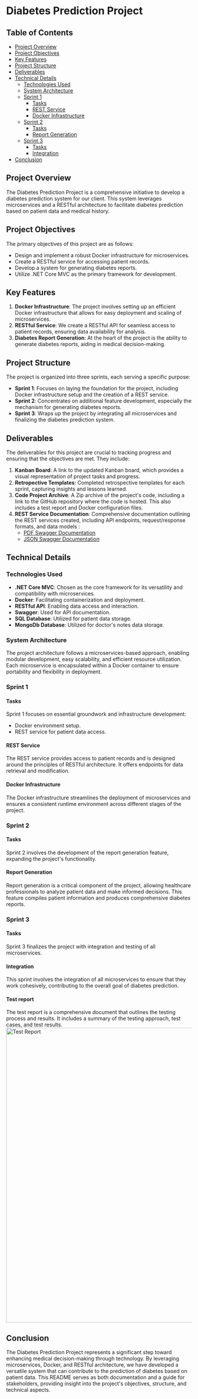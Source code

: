 # Diabetes Prediction Project

## Table of Contents
- [Project Overview](#project-overview)
- [Project Objectives](#project-objectives)
- [Key Features](#key-features)
- [Project Structure](#project-structure)
- [Deliverables](#deliverables)
- [Technical Details](#technical-details)
    - [Technologies Used](#technologies-used)
    - [System Architecture](#system-architecture)
    - [Sprint 1](#sprint-1)
        - [Tasks](#sprint-1-tasks)
        - [REST Service](#sprint-1-rest-service)
        - [Docker Infrastructure](#sprint-1-docker-infrastructure)
    - [Sprint 2](#sprint-2)
        - [Tasks](#sprint-2-tasks)
        - [Report Generation](#sprint-2-report-generation)
    - [Sprint 3](#sprint-3)
        - [Tasks](#sprint-3-tasks)
        - [Integration](#sprint-3-integration)
- [Conclusion](#conclusion)

## Project Overview
The Diabetes Prediction Project is a comprehensive initiative to develop a diabetes prediction system for our client. This system leverages microservices and a RESTful architecture to facilitate diabetes prediction based on patient data and medical history.

## Project Objectives
The primary objectives of this project are as follows:
- Design and implement a robust Docker infrastructure for microservices.
- Create a RESTful service for accessing patient records.
- Develop a system for generating diabetes reports.
- Utilize .NET Core MVC as the primary framework for development.

## Key Features
1. **Docker Infrastructure**: The project involves setting up an efficient Docker infrastructure that allows for easy deployment and scaling of microservices.
2. **RESTful Service**: We create a RESTful API for seamless access to patient records, ensuring data availability for analysis.
3. **Diabetes Report Generation**: At the heart of the project is the ability to generate diabetes reports, aiding in medical decision-making.

## Project Structure
The project is organized into three sprints, each serving a specific purpose:

- **Sprint 1**: Focuses on laying the foundation for the project, including Docker infrastructure setup and the creation of a REST service.
- **Sprint 2**: Concentrates on additional feature development, especially the mechanism for generating diabetes reports.
- **Sprint 3**: Wraps up the project by integrating all microservices and finalizing the diabetes prediction system.

## Deliverables
The deliverables for this project are crucial to tracking progress and ensuring that the objectives are met. They include:
1. **Kanban Board**: A link to the updated Kanban board, which provides a visual representation of project tasks and progress.
2. **Retropective Templates**: Completed retrospective templates for each sprint, capturing insights and lessons learned.
3. **Code Project Archive**: A Zip archive of the project's code, including a link to the GitHub repository where the code is hosted. This also includes a test report and Docker configuration files.
4. **REST Service Documentation**: Comprehensive documentation outlining the REST services created, including API endpoints, request/response formats, and data models : 
    - <a href="../MediScreenApp/MediScreenApi/swagger/v1/swagger.pdf">PDF Swagger Documentation</a>
    - <a href="../MediScreenApp/MediScreenApi/swagger/v1/swagger.json">JSON Swagger Documentation</a>

## Technical Details
### Technologies Used
- **.NET Core MVC**: Chosen as the core framework for its versatility and compatibility with microservices.
- **Docker**: Facilitating containerization and deployment.
- **RESTful API**: Enabling data access and interaction.
- **Swagger**: Used for API documentation.
- **SQL Database**: Utilized for patient data storage.
- **MongoDb Database**: Utilized for doctor's notes data storage.

### System Architecture
The project architecture follows a microservices-based approach, enabling modular development, easy scalability, and efficient resource utilization. Each microservice is encapsulated within a Docker container to ensure portability and flexibility in deployment.

### Sprint 1
#### Tasks
Sprint 1 focuses on essential groundwork and infrastructure development:
- Docker environment setup.
- REST service for patient data access.

#### REST Service
The REST service provides access to patient records and is designed around the principles of RESTful architecture. It offers endpoints for data retrieval and modification.

#### Docker Infrastructure
The Docker infrastructure streamlines the deployment of microservices and ensures a consistent runtime environment across different stages of the project.

### Sprint 2
#### Tasks
Sprint 2 involves the development of the report generation feature, expanding the project's functionality.

#### Report Generation
Report generation is a critical component of the project, allowing healthcare professionals to analyze patient data and make informed decisions. This feature compiles patient information and produces comprehensive diabetes reports.

### Sprint 3
#### Tasks
Sprint 3 finalizes the project with integration and testing of all microservices.

#### Integration
This sprint involves the integration of all microservices to ensure that they work cohesively, contributing to the overall goal of diabetes prediction.

#### Test report
The test report is a comprehensive document that outlines the testing process and results. It includes a summary of the testing approach, test cases, and test results.
<img src="../MediScreenApp/ReadmeImages/tests_report.png" alt="Test Report" width="800"/>

## Conclusion
The Diabetes Prediction Project represents a significant step toward enhancing medical decision-making through technology. By leveraging microservices, Docker, and RESTful architecture, we have developed a versatile system that can contribute to the prediction of diabetes based on patient data. This README serves as both documentation and a guide for stakeholders, providing insight into the project's objectives, structure, and technical aspects.